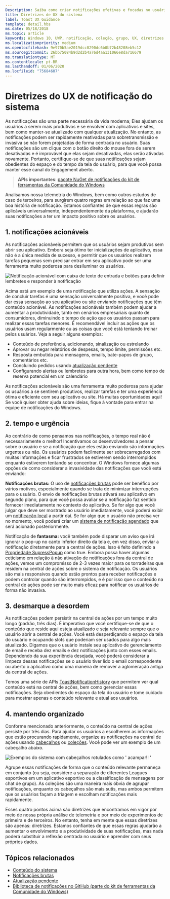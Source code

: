 ```yaml
---
Description: Saiba como criar notificações efetivas e focadas no usuário que tornam seus usuários produtivos e satisfeitos.
title: Diretrizes de UX do sistema
label: Toast UX Guidance
template: detail.hbs
ms.date: 05/18/2018
ms.topic: article
keywords: Windows 10, UWP, notificação, coleção, grupo, UX, diretrizes de UX, orientação, ação, notificação de ação, centro de ações, notificações não interrupções, efetivas, notificações não intrusivas, acionável, gerenciar, organizar
ms.localizationpriority: medium
ms.openlocfilehash: 9e970b5ae2019dcc0290dc6b0b72b48208eb5c12
ms.sourcegitcommit: 26bb75084b9d2d2b4a76d4aa131066e8da716679
ms.translationtype: MT
ms.contentlocale: pt-BR
ms.lasthandoff: 01/06/2020
ms.locfileid: "75684607"
---
```

# <a name="toast-notification-ux-guidance"></a>Diretrizes do UX de notificação do sistema
As notificações são uma parte necessária da vida moderna; Eles ajudam os usuários a serem mais produtivos e se envolver com aplicativos e sites, bem como manter-se atualizado com qualquer atualização. No entanto, as notificações podem ser rapidamente reativadas para sobretransmissão e invasiva se não forem projetadas de forma centrada no usuário. Suas notificações são um clique com o botão direito do mouse fora de serem desativadas e é improvável que elas sejam desativadas, elas serão ativadas novamente.  Portanto, certifique-se de que suas notificações sejam obedientes do espaço e do tempo da tela do usuário, para que você possa manter esse canal do Engagement aberto.

> **APIs importantes**: [pacote NuGet de notificações do kit de ferramentas da Comunidade do Windows](https://www.nuget.org/packages/Microsoft.Toolkit.Uwp.Notifications/)

Analisamos nossa telemetria do Windows, bem como outros estudos de caso de terceiros, para surgirem quatro regras em relação ao que faz uma boa história de notificação.  Estamos confiantes de que essas regras são aplicáveis universalmente, independentemente da plataforma, e ajudarão suas notificações a ter um impacto positivo sobre os usuários.

## <a name="1-actionable-notifications"></a>1. notificações acionáveis
As notificações acionáveis permitem que os usuários sejam produtivos sem abrir seu aplicativo.  Embora seja ótimo ter inicializações de aplicativo, essa não é a única medida de sucesso, e permitir que os usuários realizem tarefas pequenas sem precisar entrar em seu aplicativo pode ser uma ferramenta muito poderosa para desiluminar os usuários.

![Notificação acionável com caixa de texto de entrada e botões para definir lembretes e responder à notificação](images/actionable-notification-example01.png)

Acima está um exemplo de uma notificação que utiliza ações. A sensação de concluir tarefas é uma sensação universalmente positiva, e você pode dar essa sensação ao seu aplicativo ou site enviando notificações que têm conteúdo acionável. As notificações acionáveis também podem ajudar a aumentar a produtividade, tanto em cenários empresariais quanto de consumidores, diminuindo o tempo de ação que os usuários passam para realizar essas tarefas menores. É recomendável incluir as ações que os usuários usam regularmente ou as coisas que você está tentando treinar pelos usuários.  Veja a seguir alguns exemplos:
* Conteúdo de preferência, adicionando, sinalização ou estrelando
* Aprovar ou negar relatórios de despesas, tempo limite, permissões etc.
* Resposta embutida para mensagens, emails, bate-papos de grupo, comentários etc.
* Concluindo pedidos usando [atualização pendente](toast-pending-update.md)
* Configurando alertas ou lembretes para outra hora, bem como tempo de reserva potencial em um calendário

As notificações acionáveis são uma ferramenta muito poderosa para ajudar os usuários a se sentirem produtivos, realizar tarefas e ter uma experiência ótima e eficiente com seu aplicativo ou site.  Há muitas oportunidades aqui! Se você quiser obter ajuda sobre ideias, fique à vontade para entrar na equipe de notificações do Windows.

## <a name="2-timing-and-urgency"></a>2. tempo e urgência
Ao contrário de como pensamos nas notificações, o tempo real não é necessariamente o melhor! Incentivamos os desenvolvedores a pensar sobre o usuário e se a notificação que eles estão enviando são informações urgentes ou não. Os usuários podem facilmente ser sobrecarregados com muitas informações e ficar frustrados se estiverem sendo interrompidos enquanto estiverem tentando se concentrar. O Windows fornece algumas opções de como considerar a invasividade das notificações que você está enviando:

**Notificações brutas:** O uso de [notificações brutas](raw-notification-overview.md) pode ser benéfico por vários motivos, especialmente quando se trata de minimizar interrupções para o usuário.  O envio de notificações brutas ativará seu aplicativo em segundo plano, para que você possa avaliar se a notificação faz sentido fornecer imediatamente no contexto do aplicativo. Se for algo que você julgar que deve ser mostrado ao usuário imediatamente, você poderá exibir um [notificação local](send-local-toast.md) a partir daí.  Se for algo que o usuário não precisa ver no momento, você poderá criar um [sistema de notificação agendado](https://blogs.msdn.microsoft.com/tiles_and_toasts/2016/09/30/quickstart-sending-an-alarm-in-windows-10/) que será acionado posteriormente.


Notificação de **fantasma:** você também pode disparar um aviso que irá ignorar o pop-up no canto inferior direito da tela e, em vez disso, enviar a notificação diretamente para a central de ações. Isso é feito definindo a [Propriedade SupressPopup](https://docs.microsoft.com/uwp/api/windows.ui.notifications.toastnotification.suppresspopup) como true. Embora possa haver algumas ceticismo em relação à não ativação de notificações fora da central de ações, vemos um compromisso de 2-3 vezes maior para os torradeiras que residem na central de ações sobre o sistema de notificação.  Os usuários são mais responsivos quando estão prontos para receber notificações e podem controlar quando são interrompidos, e é por isso que o conteúdo na central de ações pode ser muito mais eficaz para notificar os usuários de forma não invasiva.

## <a name="3-clear-out-the-clutter"></a>3. desmarque a desordem
As notificações podem persistir na central de ações por um tempo muito longo (padrão, três dias).  É imperativo que você certifique-se de que o conteúdo que reside aqui esteja atualizado e seja relevante sempre que o usuário abrir a central de ações. Você está desperdiçando o espaço da tela do usuário e ocupando slots que poderiam ser usados para algo mais atualizado.  Digamos que o usuário instale seu aplicativo de gerenciamento de email e receba dez emails e dez notificações junto com esses emails.  Dependendo da sua experiência desejada, você poderá considerar a limpeza dessas notificações se o usuário tiver lido o email correspondente ou aberto o aplicativo como uma maneira de remover a aglomeração antiga da central de ações.

Temos uma série de APIs [ToastNotificationHistory](https://docs.microsoft.com/uwp/api/windows.ui.notifications.toastnotificationhistory) que permitem ver qual conteúdo está na central de ações, bem como gerenciar essas notificações. Seja obedientes do espaço da tela do usuário e tome cuidado para mostrar apenas o conteúdo relevante e atual aos usuários.

## <a name="4-keeping-organized"></a>4. mantendo organizado
Conforme mencionado anteriormente, o conteúdo na central de ações persiste por três dias.  Para ajudar os usuários a escolherem as informações que estão procurando rapidamente, organize as notificações na central de ações usando [cabeçalhos](https://docs.microsoft.com/windows/uwp/design/shell/tiles-and-notifications/toast-headers) ou [coleções](https://docs.microsoft.com/uwp/api/windows.ui.notifications.toastcollection). Você pode ver um exemplo de um cabeçalho abaixo.

![Exemplos do sistema com cabeçalhos rotulados como ' acampar!! '](images/toast-headers-action-center.png)

Agrupe essas notificações de forma que o conteúdo relevante permaneça em conjunto (ou seja, considere a separação de diferentes Leagues esportivos em um aplicativo esportivo ou a classificação de mensagens por chat de grupo). As coleções são uma maneira mais óbvia de agrupar notificações, enquanto os cabeçalhos são mais sutis, mas ambos permitem que os usuários façam a triagem e escolham notificações mais rapidamente.



Esses quatro pontos acima são diretrizes que encontramos em vigor por meio de nossa própria análise de telemetria e por meio de experimentos de primeira e de terceiros. No entanto, tenha em mente que essas diretrizes são apenas: diretrizes.  Estamos confiantes de que essas regras ajudarão a aumentar o envolvimento e a produtividade de suas notificações, mas nada poderá substituir a reflexão centrada no usuário e aprender com seus próprios dados.  

## <a name="related-topics"></a>Tópicos relacionados

* [Conteúdo do sistema](adaptive-interactive-toasts.md)
* [Notificações brutas](raw-notification-overview.md)
* [Atualização pendente](toast-pending-update.md)
* [Biblioteca de notificações no GitHub (parte do kit de ferramentas da Comunidade do Windows)](https://github.com/windows-toolkit/WindowsCommunityToolkit/tree/master/Microsoft.Toolkit.Uwp.Notifications)
